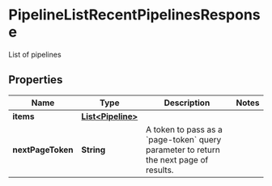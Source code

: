 

# PipelineListRecentPipelinesResponse

List of pipelines

## Properties

| Name | Type | Description | Notes |
|------------ | ------------- | ------------- | -------------|
|**items** | [**List&lt;Pipeline&gt;**](Pipeline.md) |  |  |
|**nextPageToken** | **String** | A token to pass as a &#x60;page-token&#x60; query parameter to return the next page of results. |  |



